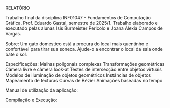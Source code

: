 RELATÓRIO

Trabalho final da disciplina INF01047 - Fundamentos de Computação Gráfica.
Prof. Eduardo Gastal, semestre de 2025/1.
Trabalho elaborado e executado pelas alunas Isis Burmeister Pericolo e Joana Alexia Campos de Vargas.

Sobre: Um gato doméstico está a procura do local mais quentinho e confortável para tirar sua soneca. Ajude-o a encontrar o local da sala onde bate o sol.

Especificações:
Malhas poligonais complexas
Transformações geométricas
Câmera livre e câmera look-at
Testes de intersecção entre objetos virtuais
Modelos de iluminação de objetos geométricos
Instâncias de objetos
Mapeamento de texturas
Curvas de Bézier
Animações baseadas no tempo

Manual de utilização da aplicação:

Compilação e Execução:
